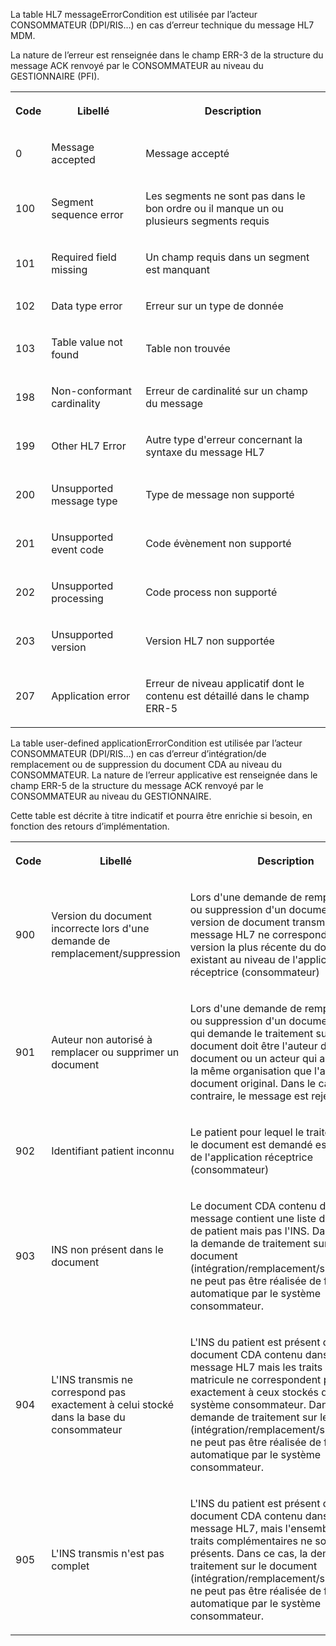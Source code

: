 La table HL7 messageErrorCondition est utilisée par l’acteur CONSOMMATEUR (DPI/RIS…) en cas d’erreur technique du message HL7 MDM.

La nature de l’erreur est renseignée dans le champ ERR-3 de la structure du message ACK renvoyé par le CONSOMMATEUR au niveau du GESTIONNAIRE (PFI).
<table>
  <tbody>
    <tr>
      <th>
        <p>Code</p>
      </th>
      <th>
        <p>Libellé</p>
      </th>
      <th>
        <p>Description</p>
      </th>
    </tr>
    <tr>
      <td>
        <p>0</p>
      </td>
      <td>
        <p>Message accepted</p>
      </td>
      <td>
        <p>Message accepté</p>
      </td>
    </tr>
    <tr>
      <td>
        <p>100</p>
      </td>
      <td>
        <p>Segment sequence error</p>
      </td>
      <td>
        <p>Les segments ne sont pas dans le bon ordre ou il manque un ou plusieurs segments requis</p>
      </td>
    </tr>
    <tr>
      <td>
        <p>101</p>
      </td>
      <td>
        <p>Required field missing</p>
      </td>
      <td>
        <p>Un champ requis dans un segment est manquant</p>
      </td>
    </tr>
    <tr>
      <td>
        <p>102</p>
      </td>
      <td>
        <p>Data type error</p>
      </td>
      <td>
        <p>Erreur sur un type de donnée</p>
      </td>
    </tr>
    <tr>
      <td>
        <p>103</p>
      </td>
      <td>
        <p>Table value not found</p>
      </td>
      <td>
        <p>Table non trouvée</p>
      </td>
    </tr>
    <tr>
      <td>
        <p>198</p>
      </td>
      <td>
        <p>Non-conformant cardinality</p>
      </td>
      <td>
        <p>Erreur de cardinalité sur un champ du message</p>
      </td>
    </tr>
    <tr>
      <td>
        <p>199</p>
      </td>
      <td>
        <p>Other HL7 Error</p>
      </td>
      <td>
        <p>Autre type d'erreur concernant la syntaxe du message HL7</p>
      </td>
    </tr>
    <tr>
      <td>
        <p>200</p>
      </td>
      <td>
        <p>Unsupported message type</p>
      </td>
      <td>
        <p>Type de message non supporté</p>
      </td>
    </tr>
    <tr>
      <td>
        <p>201</p>
      </td>
      <td>
        <p>Unsupported event code</p>
      </td>
      <td>
        <p>Code évènement non supporté</p>
      </td>
    </tr>
    <tr>
      <td>
        <p>202</p>
      </td>
      <td>
        <p>Unsupported processing</p>
      </td>
      <td>
        <p>Code process non supporté</p>
      </td>
    </tr>
    <tr>
      <td>
        <p>203</p>
      </td>
      <td>
        <p>Unsupported version</p>
      </td>
      <td>
        <p>Version HL7 non supportée</p>
      </td>
    </tr>
    <tr>
      <td>
        <p>207</p>
      </td>
      <td>
        <p>Application error</p>
      </td>
      <td>
        <p>Erreur de niveau applicatif dont le contenu est détaillé dans le champ ERR-5</p>
      </td>
    </tr>
  </tbody>
</table>
La table user-defined applicationErrorCondition est utilisée par l’acteur CONSOMMATEUR (DPI/RIS…) en cas d’erreur d’intégration/de remplacement ou de suppression du document CDA au niveau du CONSOMMATEUR. La nature de l’erreur applicative est renseignée dans le champ ERR-5 de la structure du message ACK renvoyé par le CONSOMMATEUR au niveau du GESTIONNAIRE.

Cette table est décrite à titre indicatif et pourra être enrichie si besoin, en fonction des retours d’implémentation.
<table>
  <tbody>
    <tr>
      <th>
        <p>Code</p>
      </th>
      <th>
        <p>Libellé</p>
      </th>
      <th>
        <p>Description</p>
      </th>
    </tr>
    <tr>
      <td>
        <p>900</p>
      </td>
      <td>
        <p>Version du document incorrecte lors d'une demande de remplacement/suppression</p>
      </td>
      <td>
        <p>Lors d'une demande de remplacement ou suppression d'un document, la version de document transmise dans le message HL7 ne correspond pas à la version la plus récente du document existant au niveau de l'application réceptrice (consommateur)</p>
      </td>
    </tr>
    <tr>
      <td>
        <p>901</p>
      </td>
      <td>
        <p>Auteur non autorisé à remplacer ou supprimer un document</p>
      </td>
      <td>
        <p>Lors d'une demande de remplacement ou suppression d'un document, l'acteur qui demande le traitement sur le document doit être l'auteur du document ou un acteur qui appartient à la même organisation que l'auteur du document original. Dans le cas contraire, le message est rejeté.</p>
      </td>
    </tr>
    <tr>
      <td>
        <p>902</p>
      </td>
      <td>
        <p>Identifiant patient inconnu</p>
      </td>
      <td>
        <p>Le patient pour lequel le traitement sur le document est demandé est inconnu de l'application réceptrice (consommateur)</p>
      </td>
    </tr>
    <tr>
      <td>
        <p>903</p>
      </td>
      <td>
        <p>INS non présent dans le document</p>
      </td>
      <td>
        <p>Le document CDA contenu dans le message contient une liste d'identifiants de patient mais pas l'INS. Dans ce cas, la demande de traitement sur le document (intégration/remplacement/suppression) ne peut pas être réalisée de façon automatique par le système consommateur.</p>
      </td>
    </tr>
    <tr>
      <td>
        <p>904</p>
      </td>
      <td>
        <p>L'INS transmis ne correspond pas exactement à celui stocké dans la base du consommateur</p>
      </td>
      <td>
        <p>L'INS du patient est présent dans le document CDA contenu dans le message HL7 mais les traits ou le matricule ne correspondent pas exactement à ceux stockés dans le système consommateur. Dans ce cas, la demande de traitement sur le document (intégration/remplacement/suppression) ne peut pas être réalisée de façon automatique par le système consommateur.</p>
      </td>
    </tr>
    <tr>
      <td>
        <p>905</p>
      </td>
      <td>
        <p>L'INS transmis n'est pas complet</p>
      </td>
      <td>
        <p>L'INS du patient est présent dans le document CDA contenu dans le message HL7, mais l'ensemble des traits complémentaires ne sont pas présents. Dans ce cas, la demande de traitement sur le document (intégration/remplacement/suppression) ne peut pas être réalisée de façon automatique par le système consommateur.</p>
      </td>
    </tr>
  </tbody>
</table>